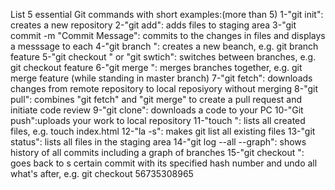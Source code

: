 List 5 essential Git commands with short examples:(more than 5)
1-"git init": creates a new repository
2-"git add": adds files to staging area
3-"git commit -m "Commit Message": commits to the changes in files and displays a messsage to each
4-"git branch <new-breanch-name>": creates a new beanch, e.g. git branch feature
5-"git checkout <branch-name>" or "git swtich<branch-name>": switches between branches, e.g. git checkout feature
6-"git merge <brnch-name>": merges branches together, e.g. git merge feature (while standing in master branch)
7-"git fetch": downloads changes from remote repository to local reposiyory without merging
8-"git pull": combines "git fetch" and "git merge" to create a pull request and initiate code review
9-"git clone":  downloads a code to your PC
10-"Git push":uploads your work to local repository
11-"touch <file-name>": lists all created files, e.g. touch index.html
12-"la -s": makes git list all existing files
13-"git status": lists all files in the staging area
14-"git log --all --graph": shows history of all commits including a graph of branches 
15-"git checkout <hasg-number>": goes back to s certain commit with its specified hash number and undo all what's after, e.g. git checkout 56735308965